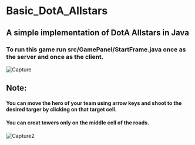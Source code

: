 # Basic_DotA_Allstars
## A simple implementation of DotA Allstars in Java

### To run this game run src/GamePanel/StartFrame.java once as the server and once as the client.
![Capture](https://user-images.githubusercontent.com/58995806/73228989-1501e180-412d-11ea-859d-22f40cb9ddc4.JPG)

## Note:
#### You can move the hero of your team using arrow keys and shoot to the desired targer by clicking on that target cell.
#### You can creat towers only on the middle cell of the roads.
![Capture2](https://user-images.githubusercontent.com/58995806/73229197-c86ad600-412d-11ea-994c-e79acb26f5f2.JPG)
